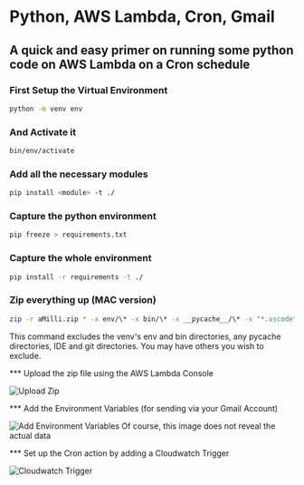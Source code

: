 # Python, AWS Lambda, Cron, Gmail

## A quick and easy primer on running some python code on AWS Lambda on a Cron schedule

### First Setup the Virtual Environment
```bash
python -m venv env
```

### And Activate it
```bash
bin/env/activate
```

### Add all the necessary modules
```bash
pip install <module> -t ./
```

### Capture the python environment
```bash
pip freeze > requirements.txt
```

### Capture the whole environment
```bash
pip install -r requirements -t ./
```

### Zip everything up (MAC version)
```bash
zip -r aMilli.zip * -x env/\* -x bin/\* -x __pycache__/\* -x "*.vscode*" "*.git*"
```
This command excludes the venv's env and bin directories, any pycache directories, IDE and git directories.  You may have others you wish to exclude.


*** Upload the zip file using the AWS Lambda Console

![Upload Zip](https://i.imgur.com/FrzgzLg.png)

*** Add the Environment Variables (for sending via your Gmail Account)

![Add Environment Variables](https://i.imgur.com/4Q0wbJU.png)
Of course, this image does not reveal the actual data

*** Set up the Cron action by adding a Cloudwatch Trigger

![Cloudwatch Trigger](https://i.imgur.com/88h69dF.png)


